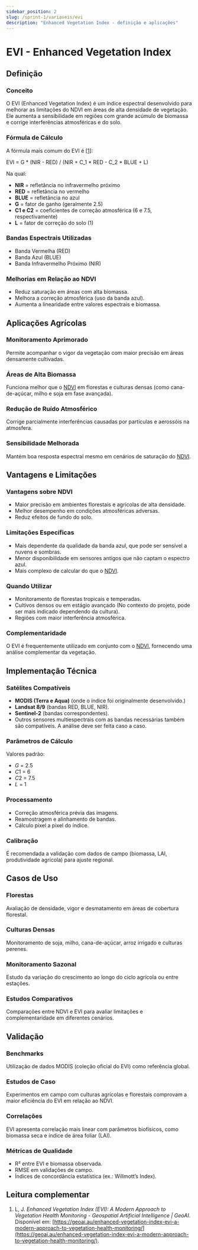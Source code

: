 ```yaml
---
sidebar_position: 2
slug: /sprint-1/variaveis/evi
description: "Enhanced Vegetation Index - definição e aplicações"
---
```


# EVI - Enhanced Vegetation Index

## Definição

### Conceito
O EVI (Enhanced Vegetation Index) é um índice espectral desenvolvido para melhorar as limitações do NDVI em áreas de alta densidade de vegetação. Ele aumenta a sensibilidade em regiões com grande acúmulo de biomassa e corrige interferências atmosféricas e do solo.

### Fórmula de Cálculo
A fórmula mais comum do EVI é [[1]](#leitura-complementar):  

EVI = G * (NIR - RED) / (NIR + C_1 * RED - C_2 * BLUE + L)

Na qual:  
- **NIR** = refletância no infravermelho próximo  
- **RED** = refletância no vermelho  
- **BLUE** = refletância no azul  
- **G** = fator de ganho (geralmente 2.5)  
- **C1 e C2** = coeficientes de correção atmosférica (6 e 7.5, respectivamente)  
- **L** = fator de correção do solo (1)  

### Bandas Espectrais Utilizadas
- Banda Vermelha (RED)  
- Banda Azul (BLUE)  
- Banda Infravermelho Próximo (NIR)  

### Melhorias em Relação ao NDVI
- Reduz saturação em áreas com alta biomassa.  
- Melhora a correção atmosférica (uso da banda azul).  
- Aumenta a linearidade entre valores espectrais e biomassa.  

## Aplicações Agrícolas

### Monitoramento Aprimorado
Permite acompanhar o vigor da vegetação com maior precisão em áreas densamente cultivadas.

### Áreas de Alta Biomassa
Funciona melhor que o [NDVI](NDVI.md) em florestas e culturas densas (como cana-de-açúcar, milho e soja em fase avançada).

### Redução de Ruído Atmosférico
Corrige parcialmente interferências causadas por partículas e aerossóis na atmosfera.

### Sensibilidade Melhorada
Mantém boa resposta espectral mesmo em cenários de saturação do [NDVI](NDVI.md).

## Vantagens e Limitações

### Vantagens sobre NDVI
- Maior precisão em ambientes florestais e agrícolas de alta densidade.  
- Melhor desempenho em condições atmosféricas adversas.  
- Reduz efeitos de fundo do solo.  

### Limitações Específicas
- Mais dependente da qualidade da banda azul, que pode ser sensível a nuvens e sombras.  
- Menor disponibilidade em sensores antigos que não captam o espectro azul.  
- Mais complexo de calcular do que o [NDVI](NDVI.md).  

### Quando Utilizar
- Monitoramento de florestas tropicais e temperadas.  
- Cultivos densos ou em estágio avançado (No contexto do projeto, pode ser mais indicado dependendo da cultura).  
- Regiões com maior interferência atmosférica.  

### Complementaridade
O EVI é frequentemente utilizado em conjunto com o [NDVI](NDVI.md), fornecendo uma análise complementar da vegetação.  

## Implementação Técnica

### Satélites Compatíveis
- **MODIS (Terra e Aqua)** (onde o índice foi originalmente desenvolvido.)  
- **Landsat 8/9** (bandas RED, BLUE, NIR).  
- **Sentinel-2** (bandas correspondentes).  
- Outros sensores multiespectrais com as bandas necessárias também são compatíveis. A análise deve ser feita caso a caso.  

### Parâmetros de Cálculo
Valores padrão:  
- $G$ = 2.5  
- $C1$ = 6  
- $C2$ = 7.5  
- $L$ = 1  

### Processamento
- Correção atmosférica prévia das imagens.  
- Reamostragem e alinhamento de bandas.  
- Cálculo pixel a pixel do índice.  

### Calibração
É recomendada a validação com dados de campo (biomassa, LAI, produtividade agrícola) para ajuste regional.

## Casos de Uso

### Florestas
Avaliação de densidade, vigor e desmatamento em áreas de cobertura florestal.

### Culturas Densas
Monitoramento de soja, milho, cana-de-açúcar, arroz irrigado e culturas perenes.

### Monitoramento Sazonal
Estudo da variação do crescimento ao longo do ciclo agrícola ou entre estações.

### Estudos Comparativos
Comparações entre NDVI e EVI para avaliar limitações e complementaridade em diferentes cenários.  

## Validação

### Benchmarks
Utilização de dados MODIS (coleção oficial do EVI) como referência global.

### Estudos de Caso
Experimentos em campo com culturas agrícolas e florestais comprovam a maior eficiência do EVI em relação ao NDVI.

### Correlações
EVI apresenta correlação mais linear com parâmetros biofísicos, como biomassa seca e índice de área foliar (LAI).

### Métricas de Qualidade
- R² entre EVI e biomassa observada.  
- RMSE em validações de campo.  
- Índices de concordância estatística (ex.: Willmott’s Index).  

## Leitura complementar
1. L, J. *Enhanced Vegetation Index (EVI): A Modern Approach to Vegetation Health Monitoring - Geospatial Artificial Intelligence | GeoAI*.  
   Disponível em: [https://geoai.au/enhanced-vegetation-index-evi-a-modern-approach-to-vegetation-health-monitoring/](https://geoai.au/enhanced-vegetation-index-evi-a-modern-approach-to-vegetation-health-monitoring/).


